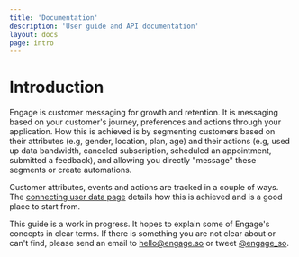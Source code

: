 ```yaml
---
title: 'Documentation'
description: 'User guide and API documentation'
layout: docs
page: intro
---
```


# Introduction

Engage is customer messaging for growth and retention. It is messaging based on your customer's journey, preferences and actions through your application. How this is achieved is by segmenting customers based on their attributes (e.g, gender, location, plan, age) and their actions (e.g, used up data bandwidth, canceled subscription, scheduled an appointment, submitted a feedback), and allowing you directly &quot;message&quot; these segments or create automations.

Customer attributes, events and actions are tracked in a couple of ways. The [connecting user data page](/docs/guides/connecting-user-data) details how this is achieved and is a good place to start from.

This guide is a work in progress. It hopes to explain some of Engage's concepts in clear terms. If there is something you are not clear about or can't find, please send an email to [hello@engage.so](mailto:hello@engage.so) or tweet [@engage_so](https://twitter.com/engage_so).

